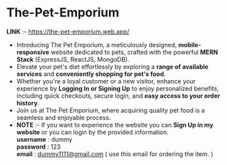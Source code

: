 # The-Pet-Emporium 
**LINK** :- https://the-pet-emporium.web.app/
* Introducing The Pet Emporium, a meticulously designed, **mobile-responsive** website dedicated to pets, crafted with the powerful **MERN Stack**  (ExpressJS, ReactJS, MongoDB).
* Elevate your pet's diet effortlessly by exploring a **range of available services** and **conveniently shopping for pet's food**.
* Whether you're a loyal customer or a new visitor, enhance your experience by **Logging In or Signing Up** to enjoy personalized benefits, including quick checkouts, secure login, and **easy access to 
  your order history**.
* Join us at The Pet Emporium, where acquiring quality pet food is a seamless and enjoyable process.
* **NOTE** :- If you want to experience the website you can **Sign Up in my website** or you can login by the provided information.\
   **username** : dummy\
   **password** : 123\
   **email**    : dummy1111@gmail.com ( use this email for ordering the item. )
  
  
  
  

